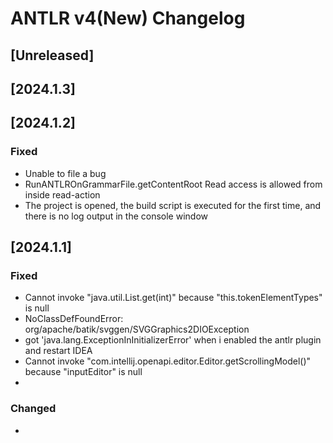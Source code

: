<!-- Keep a Changelog guide -> https://keepachangelog.com -->

# ANTLR v4(New) Changelog

## [Unreleased]

## [2024.1.3]




## [2024.1.2]

### Fixed
- Unable to file a bug
-  RunANTLROnGrammarFile.getContentRoot   Read access is allowed from inside read-action
- The project is opened, the build script is executed for the first time, and there is no log output in the console window

## [2024.1.1]

### Fixed
- Cannot invoke "java.util.List.get(int)" because "this.tokenElementTypes" is null
- NoClassDefFoundError: org/apache/batik/svggen/SVGGraphics2DIOException
- got 'java.lang.ExceptionInInitializerError' when i enabled the antlr plugin and restart IDEA
- Cannot invoke "com.intellij.openapi.editor.Editor.getScrollingModel()" because "inputEditor" is null
- 
### Changed
- 
